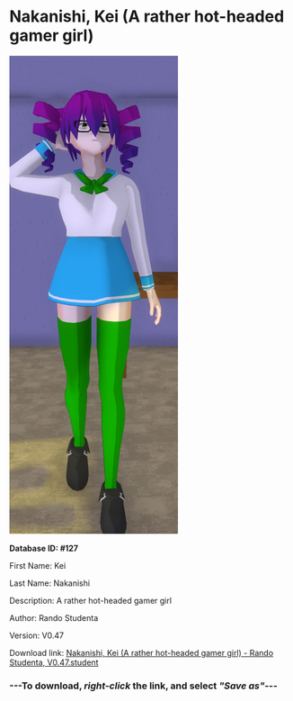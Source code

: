 # Nakanishi, Kei (A rather hot-headed gamer girl)

<img src="https://raw.githubusercontent.com/Arbiter1223/Daigaku-Gurashi-Custom-Students/master/Students/Files/Nakanishi%2C%20Kei%20(A%20rather%20hot-headed%20gamer%20girl).png" title="Nakanishi, Kei (A rather hot-headed gamer girl) - Rando Studenta, V0.47">

**Database ID: #127**

First Name: Kei

Last Name: Nakanishi

Description: A rather hot-headed gamer girl

Author: Rando Studenta

Version: V0.47

Download link: <a href="https://raw.githubusercontent.com/Arbiter1223/Daigaku-Gurashi-Custom-Students/master/Students/Files/Nakanishi%2C%20Kei%20(A%20rather%20hot-headed%20gamer%20girl)%20-%20Rando%20Studenta%2C%20V0.47.student">Nakanishi, Kei (A rather hot-headed gamer girl) - Rando Studenta, V0.47.student</a>

### ---**To download, _right-click_ the link, and select _"Save as"_**---
